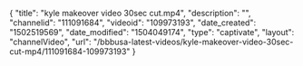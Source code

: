 {
    "title": "kyle makeover video 30sec cut.mp4",
    "description": "",
    "channelid": "111091684",
    "videoid": "109973193",
    "date_created": "1502519569",
    "date_modified": "1504049174",
    "type": "captivate",
    "layout": "channelVideo",
    "url": "\/bbbusa-latest-videos\/kyle-makeover-video-30sec-cut-mp4\/111091684-109973193"
}